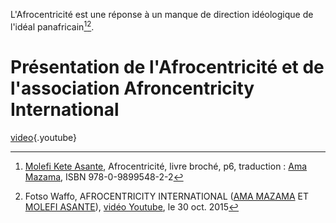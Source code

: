<!-- TITLE: Afrocentricité -->
<!-- SUBTITLE: Présentation de l'afrocentricité -->

L'Afrocentricité est une réponse à un manque de direction idéologique de l'idéal panafricain[^1][^2].
# Présentation de l'Afrocentricité et de l'association Afroncentricity International
[video](https://www.youtube.com/watch?v=8ZJWVkNKDBg){.youtube}

<!-- Sources -->
[^1]:[Molefi Kete Asante](http://leremsesh.com/personnalite/molefi-kete-asante), Afrocentricité, livre broché, p6, traduction : [Ama Mazama](http://leremsesh.com/personnalite/ama-mazama), ISBN 978-0-9899548-2-2
[^2]:Fotso Waffo, AFROCENTRICITY INTERNATIONAL ([AMA MAZAMA](http://leremsesh.com/personnalite/ama-mazama) ET [MOLEFI ASANTE](http://leremsesh.com/personnalite/molefi-kete-asante)), [vidéo Youtube](https://www.youtube.com/watch?v=8ZJWVkNKDBg), le 30 oct. 2015